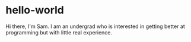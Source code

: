# hello-world
Hi there, I'm Sam. I am an undergrad who is interested in getting better at
programming but with little real experience.
